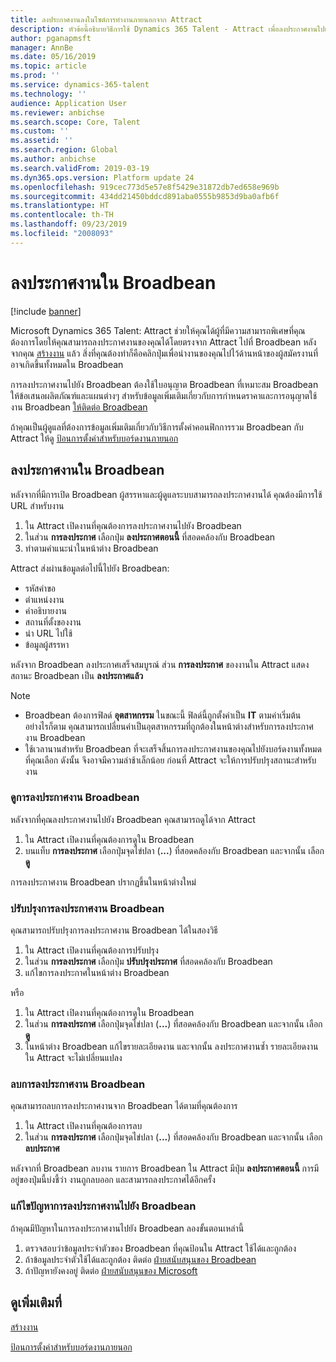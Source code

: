 ```yaml
---
title: ลงประกาศงานลงในไซต์การทำงานภายนอกจาก Attract
description: หัวข้อนี้อธิบายวิธีการใช้ Dynamics 365 Talent - Attract เพื่อลงประกาศงานไปยังไซต์การสรรหาบุคลากรภายนอก
author: pganapmsft
manager: AnnBe
ms.date: 05/16/2019
ms.topic: article
ms.prod: ''
ms.service: dynamics-365-talent
ms.technology: ''
audience: Application User
ms.reviewer: anbichse
ms.search.scope: Core, Talent
ms.custom: ''
ms.assetid: ''
ms.search.region: Global
ms.author: anbichse
ms.search.validFrom: 2019-03-19
ms.dyn365.ops.version: Platform update 24
ms.openlocfilehash: 919cec773d5e57e8f5429e31872db7ed658e969b
ms.sourcegitcommit: 434dd21450bddcd891aba0555b9853d9ba0afb6f
ms.translationtype: HT
ms.contentlocale: th-TH
ms.lasthandoff: 09/23/2019
ms.locfileid: "2008093"
---
```

# <a name="post-jobs-to-broadbean"></a>ลงประกาศงานใน Broadbean

[!include [banner](../includes/banner.md)]

Microsoft Dynamics 365 Talent: Attract ช่วยให้คุณได้ผู้ที่มีความสามารถพิเศษที่คุณต้องการโดยให้คุณสามารถลงประกาศงานของคุณได้โดยตรงจาก Attract ไปที่ Broadbean หลังจากคุณ [สร้างงาน](./creating-jobs-attract.md) แล้ว สิ่งที่คุณต้องทำก็คือคลิกปุ่มเพื่อนำงานของคุณไปไว้ด้านหน้าของผู้สมัครงานที่อาจเกิดขึ้นทั้งหมดใน Broadbean

การลงประกาศงานไปยัง Broadbean ต้องใช้ใบอนุญาต Broadbean ที่เหมาะสม Broadbean ให้ข้อเสนอผลิตภัณฑ์และแผนต่างๆ สำหรับข้อมูลเพิ่มเติมเกี่ยวกับการกำหนดราคาและการอนุญาตใช้งาน Broadbean [ให้ติดต่อ Broadbean](https://www.broadbean.com/contact-us/)

ถ้าคุณเป็นผู้ดูแลที่ต้องการข้อมูลเพิ่มเติมเกี่ยวกับวิธีการตั้งค่าคอนฟิกการรวม Broadbean กับ Attract ให้ดู [ป้อนการตั้งค่าสำหรับบอร์ดงานภายนอก](./attract-admin-job-board-settings.md)

## <a name="post-jobs-to-broadbean"></a>ลงประกาศงานใน Broadbean

หลังจากที่มีการเปิด Broadbean ผู้สรรหาและผู้ดูแลระบบสามารถลงประกาศงานได้ คุณต้องมีการใช้ URL สำหรับงาน

1. ใน Attract เปิดงานที่คุณต้องการลงประกาศงานไปยัง Broadbean
2. ในส่วน **การลงประกาศ** เลือกปุ่ม **ลงประกาศตอนนี้** ที่สอดคล้องกับ Broadbean
3. ทำตามคำแนะนำในหน้าต่าง Broadbean

Attract ส่งผ่านข้อมูลต่อไปนี้ไปยัง Broadbean:

- รหัสคำขอ
- ตำแหน่งงาน
- คำอธิบายงาน
- สถานที่ตั้งของงาน
- นำ URL ไปใช้
- ข้อมูลผู้สรรหา

หลังจาก Broadbean ลงประกาศเสร็จสมบูรณ์ ส่วน **การลงประกาศ** ของงานใน Attract แสดงสถานะ Broadbean เป็น **ลงประกาศแล้ว**

> [!NOTE]
> - Broadbean ต้องการฟิลด์ **อุตสาหกรรม** ในขณะนี้ ฟิลด์นี้ถูกตั้งค่าเป็น **IT** ตามค่าเริ่มต้น อย่างไรก็ตาม คุณสามารถเปลี่ยนค่าเป็นอุตสาหกรรมที่ถูกต้องในหน้าต่างสำหรับการลงประกาศงาน Broadbean
> - ใช้เวลานานสำหรับ Broadbean ที่จะเสร็จสิ้นการลงประกาศงานของคุณไปยังบอร์ดงานทั้งหมดที่คุณเลือก ดังนั้น จึงอาจมีความล่าช้าเล็กน้อย ก่อนที่ Attract จะให้การปรับปรุงสถานะสำหรับงาน

### <a name="view-a-broadbean-job-posting"></a>ดูการลงประกาศงาน Broadbean

หลังจากที่คุณลงประกาศงานไปยัง Broadbean คุณสามารถดูได้จาก Attract

1. ใน Attract เปิดงานที่คุณต้องการดูใน Broadbean
2. บนแท็บ **การลงประกาศ** เลือกปุ่มจุดไข่ปลา (**...**) ที่สอดคล้องกับ Broadbean และจากนั้น เลือก **ดู**

การลงประกาศงาน Broadbean ปรากฏขึ้นในหน้าต่างใหม่

### <a name="update-a-broadbean-job-posting"></a>ปรับปรุงการลงประกาศงาน Broadbean

คุณสามารถปรับปรุงการลงประกาศงาน Broadbean ได้ในสองวิธี

1. ใน Attract เปิดงานที่คุณต้องการปรับปรุง
2. ในส่วน **การลงประกาศ** เลือกปุ่ม **ปรับปรุงประกาศ** ที่สอดคล้องกับ Broadbean
3. แก้ไขการลงประกาศในหน้าต่าง Broadbean

หรือ

1. ใน Attract เปิดงานที่คุณต้องการดูใน Broadbean
2. ในส่วน **การลงประกาศ** เลือกปุ่มจุดไข่ปลา (**...**) ที่สอดคล้องกับ Broadbean และจากนั้น เลือก **ดู**
3. ในหน้าต่าง Broadbean แก้ไขรายละเอียดงาน และจากนั้น ลงประกาศงานซ้ำ รายละเอียดงานใน Attract จะไม่เปลี่ยนแปลง

### <a name="remove-a-broadbean-job-posting"></a>ลบการลงประกาศงาน Broadbean

คุณสามารถลบการลงประกาศงานจาก Broadbean ได้ตามที่คุณต้องการ

1. ใน Attract เปิดงานที่คุณต้องการลบ
2. ในส่วน **การลงประกาศ** เลือกปุ่มจุดไข่ปลา (**...**) ที่สอดคล้องกับ Broadbean และจากนั้น เลือก **ลบประกาศ**

หลังจากที่ Broadbean ลบงาน รายการ Broadbean ใน Attract มีปุ่ม **ลงประกาศตอนนี้** การมีอยู่ของปุ่มนี้บ่งชี้ว่า งานถูกลบออก และสามารถลงประกาศได้อีกครั้ง

### <a name="troubleshoot-job-posting-to-broadbean"></a>แก้ไขปัญหาการลงประกาศงานไปยัง Broadbean

ถ้าคุณมีปัญหาในการลงประกาศงานไปยัง Broadbean ลองขั้นตอนเหล่านี้

1. ตรวจสอบว่าข้อมูลประจำตัวของ Broadbean ที่คุณป้อนใน Attract ใช้ได้และถูกต้อง
2. ถ้าข้อมูลประจำตัวใช้ได้และถูกต้อง ติดต่อ [ฝ่ายสนับสนุนของ Broadbean](https://www.broadbean.com/resources/support/)
3. ถ้าปัญหายังคงอยู่ ติดต่อ [ฝ่ายสนับสนุนของ Microsoft](./talent-support.md)

## <a name="see-also"></a>ดูเพิ่มเติมที่

[สร้างงาน](./creating-jobs-attract.md)

[ป้อนการตั้งค่าสำหรับบอร์ดงานภายนอก](./attract-admin-job-board-settings.md)
